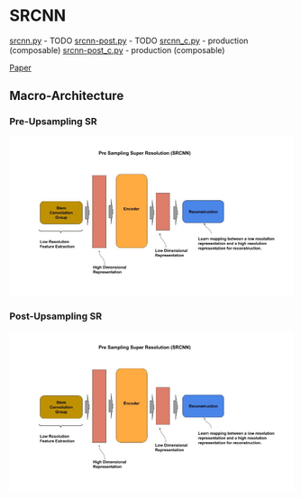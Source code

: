 # SRCNN

[srcnn.py](srcnn.py) - TODO
[srcnn-post.py](srcnn-post.py) - TODO
[srcnn_c.py](srcnn_c.py) - production (composable)
[srcnn-post_c.py](srcnn-post_c.py) - production (composable)

[Paper](https://arxiv.org/pdf/1501.00092.pdf)

## Macro-Architecture

### Pre-Upsampling SR

<img src='macro-pre.jpg'>

### Post-Upsampling SR

<img src='macro-post.jpg'>
